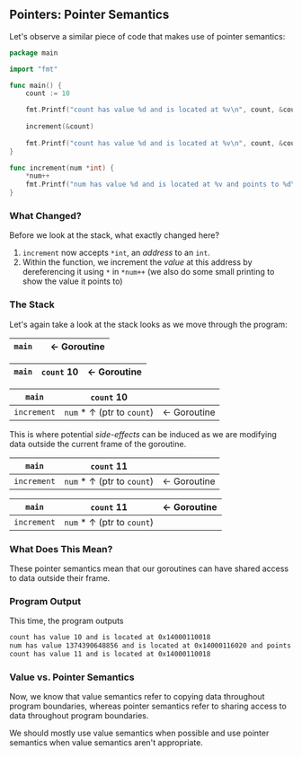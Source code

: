 ## Pointers: Pointer Semantics

Let's observe a similar piece of code that makes use of pointer semantics:

```Go
package main

import "fmt"

func main() {
	count := 10

	fmt.Printf("count has value %d and is located at %v\n", count, &count)
	
	increment(&count)
	
	fmt.Printf("count has value %d and is located at %v\n", count, &count)
}

func increment(num *int) {
	*num++
	fmt.Printf("num has value %d and is located at %v and points to %d\n", num, &num, *num)
}
```

### What Changed?

Before we look at the stack, what exactly changed here?

1. `increment` now accepts `*int`, an _address_ to an `int`.
2. Within the function, we increment the _value_ at this address by dereferencing it using `*` in `*num++` (we also do some small printing to show the value it points to)

### The Stack

Let's again take a look at the stack looks as we move through the program:

| `main` |     | $\leftarrow$ Goroutine |
| ------ | --- | ---------------------- |

| `main` | `count` 10 | $\leftarrow$ Goroutine |
| ------ | ---------- | ---------------------- |

| `main`      | `count` 10                           |                        |
| ----------- | ------------------------------------ | ---------------------- |
| `increment` | `num` * $\uparrow$  (ptr to `count`) | $\leftarrow$ Goroutine |

This is where potential _side-effects_ can be induced as we are modifying data outside the current frame of the goroutine.

| `main`      | `count` 11                           |                        |
| ----------- | ------------------------------------ | ---------------------- |
| `increment` | `num` * $\uparrow$  (ptr to `count`) | $\leftarrow$ Goroutine |

| `main`      | `count` 11                           | $\leftarrow$ Goroutine |
| ----------- | ------------------------------------ | ---------------------- |
| `increment` | `num` * $\uparrow$  (ptr to `count`) |                        |

### What Does This Mean?

These pointer semantics mean that our goroutines can have shared access to data outside their frame.

### Program Output

This time, the program outputs

```sh
count has value 10 and is located at 0x14000110018
num has value 1374390648856 and is located at 0x14000116020 and points to 11
count has value 11 and is located at 0x14000110018
```

### Value vs. Pointer Semantics

Now, we know that value semantics refer to copying data throughout program boundaries, whereas pointer semantics refer to sharing access to data throughout program boundaries.

We should mostly use value semantics when possible and use pointer semantics when value semantics aren't appropriate.

